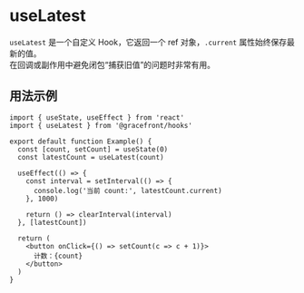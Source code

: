 # useLatest

`useLatest` 是一个自定义 Hook，它返回一个 ref 对象，`.current` 属性始终保存最新的值。  
在回调或副作用中避免闭包“捕获旧值”的问题时非常有用。

## 用法示例

```tsx
import { useState, useEffect } from 'react'
import { useLatest } from '@gracefront/hooks'

export default function Example() {
  const [count, setCount] = useState(0)
  const latestCount = useLatest(count)

  useEffect(() => {
    const interval = setInterval(() => {
      console.log('当前 count:', latestCount.current)
    }, 1000)

    return () => clearInterval(interval)
  }, [latestCount])

  return (
    <button onClick={() => setCount(c => c + 1)}>
      计数：{count}
    </button>
  )
}

